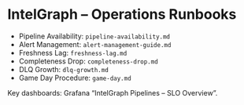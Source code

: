# IntelGraph – Operations Runbooks

- Pipeline Availability: `pipeline-availability.md`
- Alert Management: `alert-management-guide.md`
- Freshness Lag: `freshness-lag.md`
- Completeness Drop: `completeness-drop.md`
- DLQ Growth: `dlq-growth.md`
- Game Day Procedure: `game-day.md`

Key dashboards: Grafana “IntelGraph Pipelines – SLO Overview”.

